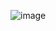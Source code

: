 ![image](https://github.com/LawrenceDavy/configure-ad/assets/24421979/226632af-8eed-470f-995d-a331042e6b75)


